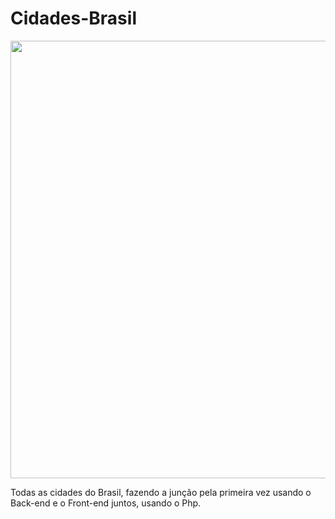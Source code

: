 # Cidades-Brasil

<img src="https://user-images.githubusercontent.com/99850507/184788861-5d889231-538c-4d59-8ae8-89af4430fed2.png" width = 700px>


Todas as cidades do Brasil, fazendo a junção pela primeira vez usando o Back-end e o Front-end juntos, usando o Php.
